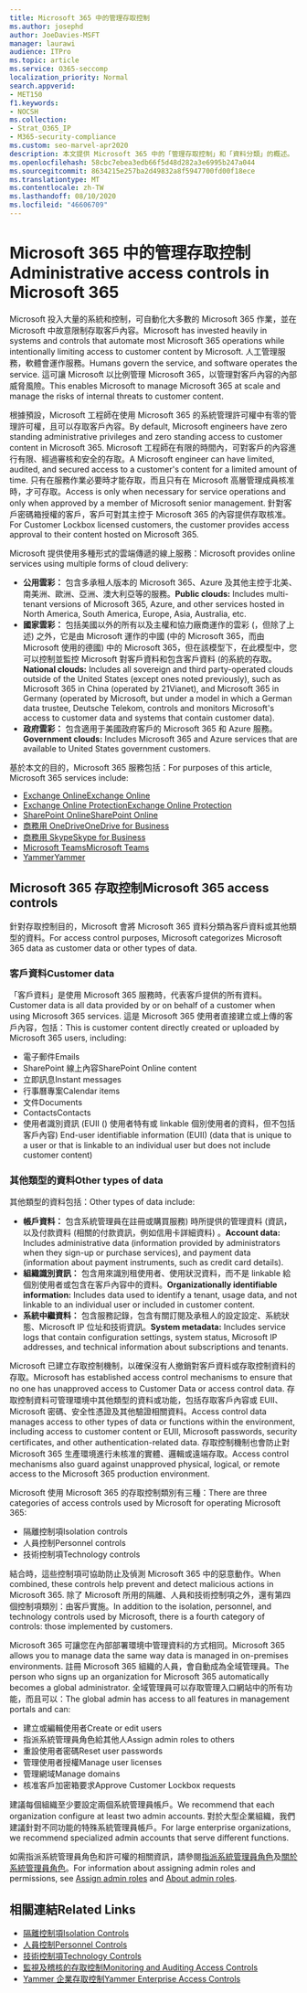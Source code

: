 ```yaml
---
title: Microsoft 365 中的管理存取控制
ms.author: josephd
author: JoeDavies-MSFT
manager: laurawi
audience: ITPro
ms.topic: article
ms.service: O365-seccomp
localization_priority: Normal
search.appverid:
- MET150
f1.keywords:
- NOCSH
ms.collection:
- Strat_O365_IP
- M365-security-compliance
ms.custom: seo-marvel-apr2020
description: 本文提供 Microsoft 365 中的「管理存取控制」和「資料分類」的概述。
ms.openlocfilehash: 58cbc7ebea3edb66f5d48d282a3e6995b247a044
ms.sourcegitcommit: 8634215e257ba2d49832a8f5947700fd00f18ece
ms.translationtype: MT
ms.contentlocale: zh-TW
ms.lasthandoff: 08/10/2020
ms.locfileid: "46606709"
---
```

# <a name="administrative-access-controls-in-microsoft-365"></a><span data-ttu-id="51fa1-103">Microsoft 365 中的管理存取控制</span><span class="sxs-lookup"><span data-stu-id="51fa1-103">Administrative access controls in Microsoft 365</span></span> 

<span data-ttu-id="51fa1-104">Microsoft 投入大量的系統和控制，可自動化大多數的 Microsoft 365 作業，並在 Microsoft 中故意限制存取客戶內容。</span><span class="sxs-lookup"><span data-stu-id="51fa1-104">Microsoft has invested heavily in systems and controls that automate most Microsoft 365 operations while intentionally limiting access to customer content by Microsoft.</span></span> <span data-ttu-id="51fa1-105">人工管理服務，軟體會運作服務。</span><span class="sxs-lookup"><span data-stu-id="51fa1-105">Humans govern the service, and software operates the service.</span></span> <span data-ttu-id="51fa1-106">這可讓 Microsoft 以比例管理 Microsoft 365，以管理對客戶內容的內部威脅風險。</span><span class="sxs-lookup"><span data-stu-id="51fa1-106">This enables Microsoft to manage Microsoft 365 at scale and manage the risks of internal threats to customer content.</span></span>

<span data-ttu-id="51fa1-107">根據預設，Microsoft 工程師在使用 Microsoft 365 的系統管理許可權中有零的管理許可權，且可以存取客戶內容。</span><span class="sxs-lookup"><span data-stu-id="51fa1-107">By default, Microsoft engineers have zero standing administrative privileges and zero standing access to customer content in Microsoft 365.</span></span> <span data-ttu-id="51fa1-108">Microsoft 工程師在有限的時間內，可對客戶的內容進行有限、經過審核和安全的存取。</span><span class="sxs-lookup"><span data-stu-id="51fa1-108">A Microsoft engineer can have limited, audited, and secured access to a customer's content for a limited amount of time.</span></span> <span data-ttu-id="51fa1-109">只有在服務作業必要時才能存取，而且只有在 Microsoft 高層管理成員核准時，才可存取。</span><span class="sxs-lookup"><span data-stu-id="51fa1-109">Access is only when necessary for service operations and only when approved by a member of Microsoft senior management.</span></span> <span data-ttu-id="51fa1-110">針對客戶密碼箱授權的客戶，客戶可對其主控于 Microsoft 365 的內容提供存取核准。</span><span class="sxs-lookup"><span data-stu-id="51fa1-110">For Customer Lockbox licensed customers, the customer provides access approval to their content hosted on Microsoft 365.</span></span>

<span data-ttu-id="51fa1-111">Microsoft 提供使用多種形式的雲端傳遞的線上服務：</span><span class="sxs-lookup"><span data-stu-id="51fa1-111">Microsoft provides online services using multiple forms of cloud delivery:</span></span>

- <span data-ttu-id="51fa1-112">**公用雲彩：** 包含多承租人版本的 Microsoft 365、Azure 及其他主控于北美、南美洲、歐洲、亞洲、澳大利亞等的服務。</span><span class="sxs-lookup"><span data-stu-id="51fa1-112">**Public clouds:** Includes multi-tenant versions of Microsoft 365, Azure, and other services hosted in North America, South America, Europe, Asia, Australia, etc.</span></span>
- <span data-ttu-id="51fa1-113">**國家雲彩：** 包括美國以外的所有以及主權和協力廠商運作的雲彩 (，但除了上述) 之外，它是由 Microsoft 運作的中國 (中的 Microsoft 365，而由 Microsoft 使用的德國) 中的 Microsoft 365，但在該模型下，在此模型中，您可以控制並監控 Microsoft 對客戶資料和包含客戶資料 (的系統的存取。</span><span class="sxs-lookup"><span data-stu-id="51fa1-113">**National clouds:** Includes all sovereign and third party-operated clouds outside of the United States (except ones noted previously), such as Microsoft 365 in China (operated by 21Vianet), and Microsoft 365 in Germany (operated by Microsoft, but under a model in which a German data trustee, Deutsche Telekom, controls and monitors Microsoft's access to customer data and systems that contain customer data).</span></span>
- <span data-ttu-id="51fa1-114">**政府雲彩：** 包含適用于美國政府客戶的 Microsoft 365 和 Azure 服務。</span><span class="sxs-lookup"><span data-stu-id="51fa1-114">**Government clouds:** Includes Microsoft 365 and Azure services that are available to United States government customers.</span></span>

<span data-ttu-id="51fa1-115">基於本文的目的，Microsoft 365 服務包括：</span><span class="sxs-lookup"><span data-stu-id="51fa1-115">For purposes of this article, Microsoft 365 services include:</span></span>

- [<span data-ttu-id="51fa1-116">Exchange Online</span><span class="sxs-lookup"><span data-stu-id="51fa1-116">Exchange Online</span></span>](https://docs.microsoft.com/Exchange/exchange-online)
- [<span data-ttu-id="51fa1-117">Exchange Online Protection</span><span class="sxs-lookup"><span data-stu-id="51fa1-117">Exchange Online Protection</span></span>](https://docs.microsoft.com/Office365/SecurityCompliance/eop/exchange-online-protection-overview)
- [<span data-ttu-id="51fa1-118">SharePoint Online</span><span class="sxs-lookup"><span data-stu-id="51fa1-118">SharePoint Online</span></span>](https://docs.microsoft.com/sharepoint/sharepoint-online)
- [<span data-ttu-id="51fa1-119">商務用 OneDrive</span><span class="sxs-lookup"><span data-stu-id="51fa1-119">OneDrive for Business</span></span>](https://docs.microsoft.com/OneDrive/onedrive)
- [<span data-ttu-id="51fa1-120">商務用 Skype</span><span class="sxs-lookup"><span data-stu-id="51fa1-120">Skype for Business</span></span>](https://docs.microsoft.com/SkypeForBusiness/skype-for-business-online)
- [<span data-ttu-id="51fa1-121">Microsoft Teams</span><span class="sxs-lookup"><span data-stu-id="51fa1-121">Microsoft Teams</span></span>](https://docs.microsoft.com/MicrosoftTeams/Teams-overview)
- [<span data-ttu-id="51fa1-122">Yammer</span><span class="sxs-lookup"><span data-stu-id="51fa1-122">Yammer</span></span>](https://docs.microsoft.com/yammer/yammer-landing-page)

## <a name="microsoft-365-access-controls"></a><span data-ttu-id="51fa1-123">Microsoft 365 存取控制</span><span class="sxs-lookup"><span data-stu-id="51fa1-123">Microsoft 365 access controls</span></span>

<span data-ttu-id="51fa1-124">針對存取控制目的，Microsoft 會將 Microsoft 365 資料分類為客戶資料或其他類型的資料。</span><span class="sxs-lookup"><span data-stu-id="51fa1-124">For access control purposes, Microsoft categorizes Microsoft 365 data as customer data or other types of data.</span></span>

### <a name="customer-data"></a><span data-ttu-id="51fa1-125">客戶資料</span><span class="sxs-lookup"><span data-stu-id="51fa1-125">Customer data</span></span>

<span data-ttu-id="51fa1-126">「客戶資料」是使用 Microsoft 365 服務時，代表客戶提供的所有資料。</span><span class="sxs-lookup"><span data-stu-id="51fa1-126">Customer data is all data provided by or on behalf of a customer when using Microsoft 365 services.</span></span> <span data-ttu-id="51fa1-127">這是 Microsoft 365 使用者直接建立或上傳的客戶內容，包括：</span><span class="sxs-lookup"><span data-stu-id="51fa1-127">This is customer content directly created or uploaded by Microsoft 365 users, including:</span></span>

- <span data-ttu-id="51fa1-128">電子郵件</span><span class="sxs-lookup"><span data-stu-id="51fa1-128">Emails</span></span>
- <span data-ttu-id="51fa1-129">SharePoint 線上內容</span><span class="sxs-lookup"><span data-stu-id="51fa1-129">SharePoint Online content</span></span>
- <span data-ttu-id="51fa1-130">立即訊息</span><span class="sxs-lookup"><span data-stu-id="51fa1-130">Instant messages</span></span>
- <span data-ttu-id="51fa1-131">行事曆專案</span><span class="sxs-lookup"><span data-stu-id="51fa1-131">Calendar items</span></span>
- <span data-ttu-id="51fa1-132">文件</span><span class="sxs-lookup"><span data-stu-id="51fa1-132">Documents</span></span>
- <span data-ttu-id="51fa1-133">Contacts</span><span class="sxs-lookup"><span data-stu-id="51fa1-133">Contacts</span></span>
- <span data-ttu-id="51fa1-134">使用者識別資訊 (EUII () 使用者特有或 linkable 個別使用者的資料，但不包括客戶內容) </span><span class="sxs-lookup"><span data-stu-id="51fa1-134">End-user identifiable information (EUII) (data that is unique to a user or that is linkable to an individual user but does not include customer content)</span></span>

### <a name="other-types-of-data"></a><span data-ttu-id="51fa1-135">其他類型的資料</span><span class="sxs-lookup"><span data-stu-id="51fa1-135">Other types of data</span></span>

<span data-ttu-id="51fa1-136">其他類型的資料包括：</span><span class="sxs-lookup"><span data-stu-id="51fa1-136">Other types of data include:</span></span>

- <span data-ttu-id="51fa1-137">**帳戶資料：** 包含系統管理員在註冊或購買服務) 時所提供的管理資料 (資訊，以及付款資料 (相關的付款資訊，例如信用卡詳細資料) 。</span><span class="sxs-lookup"><span data-stu-id="51fa1-137">**Account data:** Includes administrative data (information provided by administrators when they sign-up or purchase services), and payment data (information about payment instruments, such as credit card details).</span></span>
- <span data-ttu-id="51fa1-138">**組織識別資訊：** 包含用來識別租使用者、使用狀況資料，而不是 linkable 給個別使用者或包含在客戶內容中的資料。</span><span class="sxs-lookup"><span data-stu-id="51fa1-138">**Organizationally identifiable information:** Includes data used to identify a tenant, usage data, and not linkable to an individual user or included in customer content.</span></span>
- <span data-ttu-id="51fa1-139">**系統中繼資料：** 包含服務記錄，包含有關訂閱及承租人的設定設定、系統狀態、Microsoft IP 位址和技術資訊。</span><span class="sxs-lookup"><span data-stu-id="51fa1-139">**System metadata:** Includes service logs that contain configuration settings, system status, Microsoft IP addresses, and technical information about subscriptions and tenants.</span></span>

<span data-ttu-id="51fa1-140">Microsoft 已建立存取控制機制，以確保沒有人撤銷對客戶資料或存取控制資料的存取。</span><span class="sxs-lookup"><span data-stu-id="51fa1-140">Microsoft has established access control mechanisms to ensure that no one has unapproved access to Customer Data or access control data.</span></span> <span data-ttu-id="51fa1-141">存取控制資料可管理環境中其他類型的資料或功能，包括存取客戶內容或 EUII、Microsoft 密碼、安全性憑證及其他驗證相關資料。</span><span class="sxs-lookup"><span data-stu-id="51fa1-141">Access control data manages access to other types of data or functions within the environment, including access to customer content or EUII, Microsoft passwords, security certificates, and other authentication-related data.</span></span> <span data-ttu-id="51fa1-142">存取控制機制也會防止對 Microsoft 365 生產環境進行未核准的實體、邏輯或遠端存取。</span><span class="sxs-lookup"><span data-stu-id="51fa1-142">Access control mechanisms also guard against unapproved physical, logical, or remote access to the Microsoft 365 production environment.</span></span>

<span data-ttu-id="51fa1-143">Microsoft 使用 Microsoft 365 的存取控制類別有三種：</span><span class="sxs-lookup"><span data-stu-id="51fa1-143">There are three categories of access controls used by Microsoft for operating Microsoft 365:</span></span>

- <span data-ttu-id="51fa1-144">隔離控制項</span><span class="sxs-lookup"><span data-stu-id="51fa1-144">Isolation controls</span></span>
- <span data-ttu-id="51fa1-145">人員控制</span><span class="sxs-lookup"><span data-stu-id="51fa1-145">Personnel controls</span></span>
- <span data-ttu-id="51fa1-146">技術控制項</span><span class="sxs-lookup"><span data-stu-id="51fa1-146">Technology controls</span></span>

<span data-ttu-id="51fa1-147">結合時，這些控制項可協助防止及偵測 Microsoft 365 中的惡意動作。</span><span class="sxs-lookup"><span data-stu-id="51fa1-147">When combined, these controls help prevent and detect malicious actions in Microsoft 365.</span></span> <span data-ttu-id="51fa1-148">除了 Microsoft 所用的隔離、人員和技術控制項之外，還有第四個控制項類別：由客戶實施。</span><span class="sxs-lookup"><span data-stu-id="51fa1-148">In addition to the isolation, personnel, and technology controls used by Microsoft, there is a fourth category of controls: those implemented by customers.</span></span>

<span data-ttu-id="51fa1-149">Microsoft 365 可讓您在內部部署環境中管理資料的方式相同。</span><span class="sxs-lookup"><span data-stu-id="51fa1-149">Microsoft 365 allows you to manage data the same way data is managed in on-premises environments.</span></span> <span data-ttu-id="51fa1-150">註冊 Microsoft 365 組織的人員，會自動成為全域管理員。</span><span class="sxs-lookup"><span data-stu-id="51fa1-150">The person who signs up an organization for Microsoft 365 automatically becomes a global administrator.</span></span> <span data-ttu-id="51fa1-151">全域管理員可以存取管理入口網站中的所有功能，而且可以：</span><span class="sxs-lookup"><span data-stu-id="51fa1-151">The global admin has access to all features in management portals and can:</span></span>

- <span data-ttu-id="51fa1-152">建立或編輯使用者</span><span class="sxs-lookup"><span data-stu-id="51fa1-152">Create or edit users</span></span>
- <span data-ttu-id="51fa1-153">指派系統管理員角色給其他人</span><span class="sxs-lookup"><span data-stu-id="51fa1-153">Assign admin roles to others</span></span>
- <span data-ttu-id="51fa1-154">重設使用者密碼</span><span class="sxs-lookup"><span data-stu-id="51fa1-154">Reset user passwords</span></span>
- <span data-ttu-id="51fa1-155">管理使用者授權</span><span class="sxs-lookup"><span data-stu-id="51fa1-155">Manage user licenses</span></span>
- <span data-ttu-id="51fa1-156">管理網域</span><span class="sxs-lookup"><span data-stu-id="51fa1-156">Manage domains</span></span>
- <span data-ttu-id="51fa1-157">核准客戶加密箱要求</span><span class="sxs-lookup"><span data-stu-id="51fa1-157">Approve Customer Lockbox requests</span></span>

<span data-ttu-id="51fa1-158">建議每個組織至少要設定兩個系統管理員帳戶。</span><span class="sxs-lookup"><span data-stu-id="51fa1-158">We recommend that each organization configure at least two admin accounts.</span></span> <span data-ttu-id="51fa1-159">對於大型企業組織，我們建議針對不同功能的特殊系統管理員帳戶。</span><span class="sxs-lookup"><span data-stu-id="51fa1-159">For large enterprise organizations, we recommend specialized admin accounts that serve different functions.</span></span>

<span data-ttu-id="51fa1-160">如需指派系統管理員角色和許可權的相關資訊，請參閱[指派系統管理員角色](https://docs.microsoft.com/microsoft-365/admin/add-users/assign-admin-roles)及[關於系統管理員角色](https://docs.microsoft.com/microsoft-365/admin/add-users/about-admin-roles)。</span><span class="sxs-lookup"><span data-stu-id="51fa1-160">For information about assigning admin roles and permissions, see [Assign admin roles](https://docs.microsoft.com/microsoft-365/admin/add-users/assign-admin-roles) and [About admin roles](https://docs.microsoft.com/microsoft-365/admin/add-users/about-admin-roles).</span></span>

## <a name="related-links"></a><span data-ttu-id="51fa1-161">相關連結</span><span class="sxs-lookup"><span data-stu-id="51fa1-161">Related Links</span></span>

- [<span data-ttu-id="51fa1-162">隔離控制項</span><span class="sxs-lookup"><span data-stu-id="51fa1-162">Isolation Controls</span></span>](office-365-isolation-controls.md)
- [<span data-ttu-id="51fa1-163">人員控制</span><span class="sxs-lookup"><span data-stu-id="51fa1-163">Personnel Controls</span></span>](office-365-personnel-controls.md)
- [<span data-ttu-id="51fa1-164">技術控制項</span><span class="sxs-lookup"><span data-stu-id="51fa1-164">Technology Controls</span></span>](office-365-technology-controls.md)
- [<span data-ttu-id="51fa1-165">監視及稽核的存取控制</span><span class="sxs-lookup"><span data-stu-id="51fa1-165">Monitoring and Auditing Access Controls</span></span>](office-365-monitoring-and-auditing-access-controls.md)
- [<span data-ttu-id="51fa1-166">Yammer 企業存取控制</span><span class="sxs-lookup"><span data-stu-id="51fa1-166">Yammer Enterprise Access Controls</span></span>](office-365-yammer-enterprise-access-controls.md)
